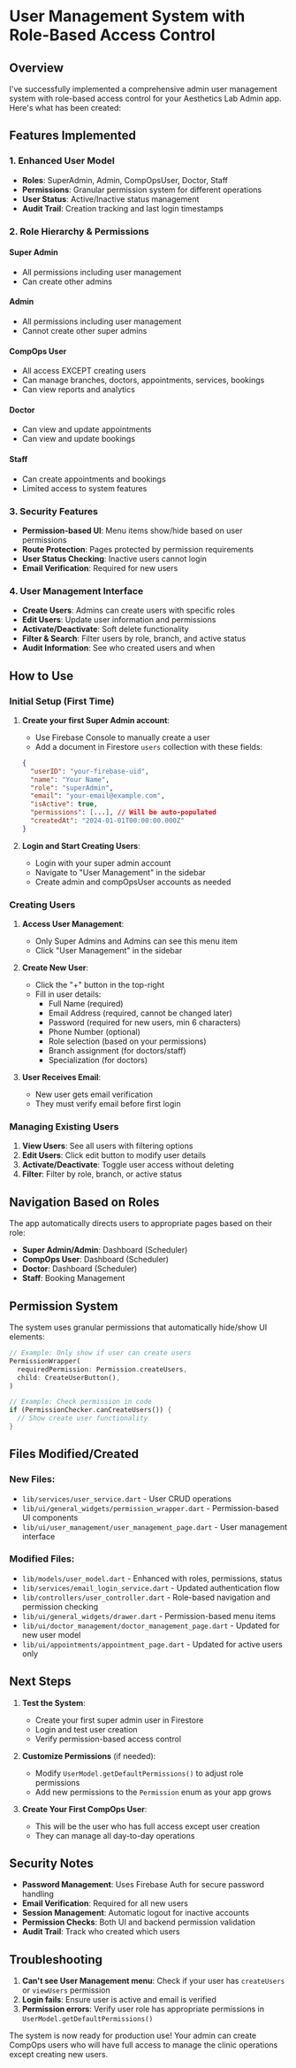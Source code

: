 # User Management System with Role-Based Access Control

## Overview

I've successfully implemented a comprehensive admin user management system with role-based access control for your Aesthetics Lab Admin app. Here's what has been created:

## Features Implemented

### 1. **Enhanced User Model**
- **Roles**: SuperAdmin, Admin, CompOpsUser, Doctor, Staff
- **Permissions**: Granular permission system for different operations
- **User Status**: Active/Inactive status management
- **Audit Trail**: Creation tracking and last login timestamps

### 2. **Role Hierarchy & Permissions**

#### **Super Admin**
- All permissions including user management
- Can create other admins

#### **Admin** 
- All permissions including user management
- Cannot create other super admins

#### **CompOps User**
- All access EXCEPT creating users
- Can manage branches, doctors, appointments, services, bookings
- Can view reports and analytics

#### **Doctor**
- Can view and update appointments
- Can view and update bookings

#### **Staff**
- Can create appointments and bookings
- Limited access to system features

### 3. **Security Features**
- **Permission-based UI**: Menu items show/hide based on user permissions
- **Route Protection**: Pages protected by permission requirements
- **User Status Checking**: Inactive users cannot login
- **Email Verification**: Required for new users

### 4. **User Management Interface**
- **Create Users**: Admins can create users with specific roles
- **Edit Users**: Update user information and permissions
- **Activate/Deactivate**: Soft delete functionality
- **Filter & Search**: Filter users by role, branch, and active status
- **Audit Information**: See who created users and when

## How to Use

### Initial Setup (First Time)

1. **Create your first Super Admin account**:
   - Use Firebase Console to manually create a user
   - Add a document in Firestore `users` collection with these fields:
   ```json
   {
     "userID": "your-firebase-uid",
     "name": "Your Name",
     "role": "superAdmin",
     "email": "your-email@example.com",
     "isActive": true,
     "permissions": [...], // Will be auto-populated
     "createdAt": "2024-01-01T00:00:00.000Z"
   }
   ```

2. **Login and Start Creating Users**:
   - Login with your super admin account
   - Navigate to "User Management" in the sidebar
   - Create admin and compOpsUser accounts as needed

### Creating Users

1. **Access User Management**:
   - Only Super Admins and Admins can see this menu item
   - Click "User Management" in the sidebar

2. **Create New User**:
   - Click the "+" button in the top-right
   - Fill in user details:
     - Full Name (required)
     - Email Address (required, cannot be changed later)
     - Password (required for new users, min 6 characters)
     - Phone Number (optional)
     - Role selection (based on your permissions)
     - Branch assignment (for doctors/staff)
     - Specialization (for doctors)

3. **User Receives Email**:
   - New user gets email verification
   - They must verify email before first login

### Managing Existing Users

1. **View Users**: See all users with filtering options
2. **Edit Users**: Click edit button to modify user details
3. **Activate/Deactivate**: Toggle user access without deleting
4. **Filter**: Filter by role, branch, or active status

## Navigation Based on Roles

The app automatically directs users to appropriate pages based on their role:

- **Super Admin/Admin**: Dashboard (Scheduler)
- **CompOps User**: Dashboard (Scheduler)  
- **Doctor**: Dashboard (Scheduler)
- **Staff**: Booking Management

## Permission System

The system uses granular permissions that automatically hide/show UI elements:

```dart
// Example: Only show if user can create users
PermissionWrapper(
  requiredPermission: Permission.createUsers,
  child: CreateUserButton(),
)

// Example: Check permission in code
if (PermissionChecker.canCreateUsers()) {
  // Show create user functionality
}
```

## Files Modified/Created

### New Files:
- `lib/services/user_service.dart` - User CRUD operations
- `lib/ui/general_widgets/permission_wrapper.dart` - Permission-based UI components
- `lib/ui/user_management/user_management_page.dart` - User management interface

### Modified Files:
- `lib/models/user_model.dart` - Enhanced with roles, permissions, status
- `lib/services/email_login_service.dart` - Updated authentication flow
- `lib/controllers/user_controller.dart` - Role-based navigation and permission checking
- `lib/ui/general_widgets/drawer.dart` - Permission-based menu items
- `lib/ui/doctor_management/doctor_management_page.dart` - Updated for new user model
- `lib/ui/appointments/appointment_page.dart` - Updated for active users only

## Next Steps

1. **Test the System**:
   - Create your first super admin user in Firestore
   - Login and test user creation
   - Verify permission-based access control

2. **Customize Permissions** (if needed):
   - Modify `UserModel.getDefaultPermissions()` to adjust role permissions
   - Add new permissions to the `Permission` enum as your app grows

3. **Create Your First CompOps User**:
   - This will be the user who has full access except user creation
   - They can manage all day-to-day operations

## Security Notes

- **Password Management**: Uses Firebase Auth for secure password handling
- **Email Verification**: Required for all new users
- **Session Management**: Automatic logout for inactive accounts
- **Permission Checks**: Both UI and backend permission validation
- **Audit Trail**: Track who created which users

## Troubleshooting

1. **Can't see User Management menu**: Check if your user has `createUsers` or `viewUsers` permission
2. **Login fails**: Ensure user is active and email is verified
3. **Permission errors**: Verify user role has appropriate permissions in `UserModel.getDefaultPermissions()`

The system is now ready for production use! Your admin can create CompOps users who will have full access to manage the clinic operations except creating new users.
